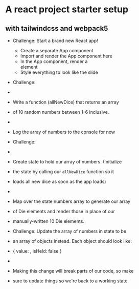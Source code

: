 # A react project starter setup 

## with tailwindcss and webpack5


* Challenge: Start a brand new React app!
  - Create a separate App component
  - Import and render the App component here
  - In the App component, render a <main> element
  - Style everything to look like the slide

* Challenge:
 * 
 * Write a function (allNewDice) that returns an array 
 * of 10 random numbers between 1-6 inclusive.
 * 
 * Log the array of numbers to the console for now

* Challenge:
 * 
 * Create state to hold our array of numbers. (Initialize
 * the state by calling our `allNewDice` function so it 
 * loads all new dice as soon as the app loads)
 * 
 * Map over the state numbers array to generate our array
 * of Die elements and render those in place of our
 * manually-written 10 Die elements.
 
* Challenge: Update the array of numbers in state to be
 * an array of objects instead. Each object should look like:
 * { value: <random number>, isHeld: false }
 * 
 * Making this change will break parts of our code, so make
 * sure to update things so we're back to a working state
